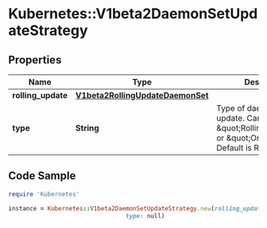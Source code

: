 # Kubernetes::V1beta2DaemonSetUpdateStrategy

## Properties

Name | Type | Description | Notes
------------ | ------------- | ------------- | -------------
**rolling_update** | [**V1beta2RollingUpdateDaemonSet**](V1beta2RollingUpdateDaemonSet.md) |  | [optional] 
**type** | **String** | Type of daemon set update. Can be \&quot;RollingUpdate\&quot; or \&quot;OnDelete\&quot;. Default is RollingUpdate. | [optional] 

## Code Sample

```ruby
require 'Kubernetes'

instance = Kubernetes::V1beta2DaemonSetUpdateStrategy.new(rolling_update: null,
                                 type: null)
```


